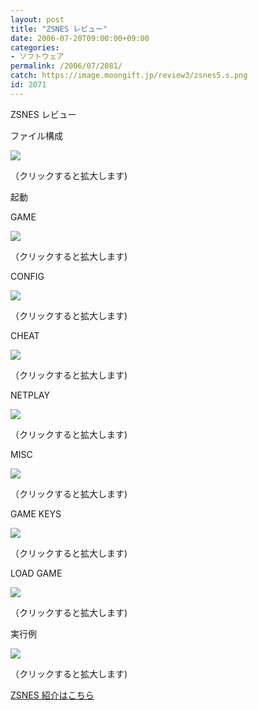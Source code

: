 ```yaml
---
layout: post
title: "ZSNES レビュー"
date: 2006-07-20T09:00:00+09:00
categories:
- ソフトウェア
permalink: /2006/07/2081/
catch: https://image.moongift.jp/review3/zsnes5.s.png
id: 2071
---
```

ZSNES レビュー  
<!--more-->

ファイル構成

  

[![](https://image.moongift.jp/review3/zsnes1.s.png)](https://image.moongift.jp/review3/zsnes1.png)  
  
（クリックすると拡大します)

  

起動

  

GAME

  

[![](https://image.moongift.jp/review3/zsnes2.s.png)](https://image.moongift.jp/review3/zsnes2.png)  
  
（クリックすると拡大します)

  

CONFIG

  

[![](https://image.moongift.jp/review3/zsnes3.s.png)](https://image.moongift.jp/review3/zsnes3.png)  
  
（クリックすると拡大します)

  

CHEAT

  

[![](https://image.moongift.jp/review3/zsnes4.s.png)](https://image.moongift.jp/review3/zsnes4.png)  
  
（クリックすると拡大します)

  

NETPLAY

  

[![](https://image.moongift.jp/review3/zsnes5.s.png)](https://image.moongift.jp/review3/zsnes5.png)  
  
（クリックすると拡大します)

  

MISC

  

[![](https://image.moongift.jp/review3/zsnes6.s.png)](https://image.moongift.jp/review3/zsnes6.png)  
  
（クリックすると拡大します)

  

GAME KEYS

  

[![](https://image.moongift.jp/review3/zsnes7.s.png)](https://image.moongift.jp/review3/zsnes7.png)  
  
（クリックすると拡大します)

  

LOAD GAME

  

[![](https://image.moongift.jp/review3/zsnes8.s.png)](https://image.moongift.jp/review3/zsnes8.png)  
  
（クリックすると拡大します)

  

実行例

  

[![](https://image.moongift.jp/review3/zsnes9.s.png)](https://image.moongift.jp/review3/zsnes9.png)  
  
（クリックすると拡大します)

  

[ZSNES 紹介はこちら](http://oss.moongift.jp/intro/i-2080.html)

